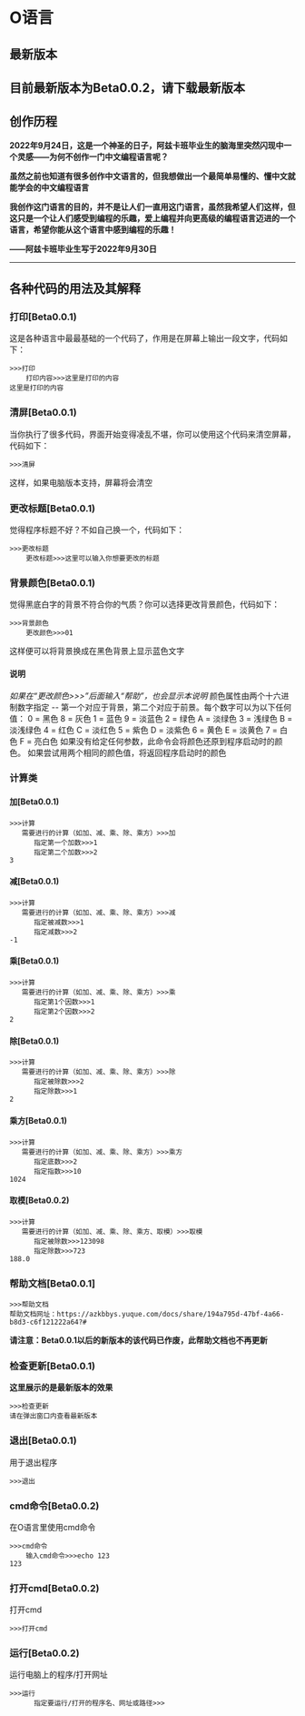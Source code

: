 # O语言


## 最新版本
**目前最新版本为Beta0.0.2，请下载最新版本**
---

## 创作历程

**2022年9月24日，这是一个神圣的日子，阿兹卡班毕业生的脑海里突然闪现中一个灵感——为何不创作一门中文编程语言呢？**

**虽然之前也知道有很多创作中文语言的，但我想做出一个最简单易懂的、懂中文就能学会的中文编程语言**

**我创作这门语言的目的，并不是让人们一直用这门语言，虽然我希望人们这样，但这只是一个让人们感受到编程的乐趣，爱上编程并向更高级的编程语言迈进的一个语言，希望你能从这个语言中感到编程的乐趣！**

**——阿兹卡班毕业生写于2022年9月30日**

---

## 各种代码的用法及其解释

### 打印[Beta0.0.1)

这是各种语言中最最基础的一个代码了，作用是在屏幕上输出一段文字，代码如下：

```O
>>>打印
	打印内容>>>这里是打印的内容
这里是打印的内容
```

### 清屏[Beta0.0.1)

当你执行了很多代码，界面开始变得凌乱不堪，你可以使用这个代码来清空屏幕，代码如下：

```O
>>>清屏
```

这样，如果电脑版本支持，屏幕将会清空

### 更改标题[Beta0.0.1)

觉得程序标题不好？不如自己换一个，代码如下：
```O
>>>更改标题
    更改标题>>>这里可以输入你想要更改的标题
```
### 背景颜色[Beta0.0.1)
觉得黑底白字的背景不符合你的气质？你可以选择更改背景颜色，代码如下：
```O
>>>背景颜色
	更改颜色>>>01
```
这样便可以将背景换成在黑色背景上显示蓝色文字
#### 说明
*如果在“更改颜色>>>”后面输入“帮助”，也会显示本说明*
颜色属性由两个十六进制数字指定 -- 第一个对应于背景，第二个对应于前景。每个数字可以为以下任何值：
    0 = 黑色       8 = 灰色
    1 = 蓝色       9 = 淡蓝色
    2 = 绿色       A = 淡绿色
    3 = 浅绿色   B = 淡浅绿色
    4 = 红色       C = 淡红色
    5 = 紫色       D = 淡紫色
    6 = 黄色       E = 淡黄色
    7 = 白色       F = 亮白色
如果没有给定任何参数，此命令会将颜色还原到程序启动时的颜色。
如果尝试用两个相同的颜色值，将返回程序启动时的颜色
### 计算类
#### 加[Beta0.0.1)
```O
>>>计算
   需要进行的计算（如加、减、乘、除、乘方）>>>加
      指定第一个加数>>>1
      指定第二个加数>>>2
3
```
#### 减[Beta0.0.1)
```O
>>>计算
   需要进行的计算（如加、减、乘、除、乘方）>>>减
      指定被减数>>>1
      指定减数>>>2
-1
```
#### 乘[Beta0.0.1)
```O
>>>计算
   需要进行的计算（如加、减、乘、除、乘方）>>>乘
      指定第1个因数>>>1
      指定第2个因数>>>2
2
```
#### 除[Beta0.0.1)
```O
>>>计算
   需要进行的计算（如加、减、乘、除、乘方）>>>除
      指定被除数>>>2
      指定除数>>>1
2
```
#### 乘方[Beta0.0.1)
```O
>>>计算
   需要进行的计算（如加、减、乘、除、乘方）>>>乘方
      指定底数>>>2
      指定指数>>>10
1024
```
#### 取模[Beta0.0.2)
```O
>>>计算
   需要进行的计算（如加、减、乘、除、乘方、取模）>>>取模
      指定被除数>>>123098
      指定除数>>>723
188.0
```
### 帮助文档[Beta0.0.1]
```O
>>>帮助文档
帮助文档网址：https://azkbbys.yuque.com/docs/share/194a795d-47bf-4a66-b8d3-c6f121222a64?#
```
**请注意：Beta0.0.1以后的新版本的该代码已作废，此帮助文档也不再更新**
### 检查更新[Beta0.0.1)
**这里展示的是最新版本的效果**
```O
>>>检查更新
请在弹出窗口内查看最新版本
```
### 退出[Beta0.0.1)
用于退出程序
```O
>>>退出
```
### cmd命令[Beta0.0.2)
在O语言里使用cmd命令
```O
>>>cmd命令
	输入cmd命令>>>echo 123
123
```
### 打开cmd[Beta0.0.2)
打开cmd
```O
>>>打开cmd
```
### 运行[Beta0.0.2)
运行电脑上的程序/打开网址

```O
>>>运行
      指定要运行/打开的程序名、网址或路径>>>
```